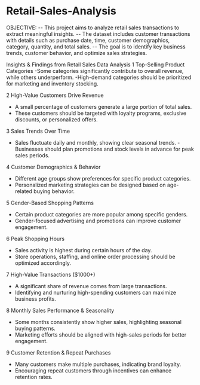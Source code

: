 # Retail-Sales-Analysis
OBJECTIVE: 
-- This project aims to analyze retail sales transactions to extract meaningful insights. 
-- The dataset includes customer transactions with details such as purchase date, time, customer demographics, category, quantity, and total sales. 
-- The goal is to identify key business trends, customer behavior, and optimize sales strategies.

 Insights & Findings from Retail Sales Data Analysis
 1️ Top-Selling Product Categories
 -Some categories significantly contribute to overall revenue, while others underperform.
 -High-demand categories should be prioritized for marketing and inventory stocking.

2️ High-Value Customers Drive Revenue
- A small percentage of customers generate a large portion of total sales.
- These customers should be targeted with loyalty programs, exclusive discounts, or personalized offers.

3️ Sales Trends Over Time
- Sales fluctuate daily and monthly, showing clear seasonal trends.
-Businesses should plan promotions and stock levels in advance for peak sales periods.

4️ Customer Demographics & Behavior
- Different age groups show preferences for specific product categories.
- Personalized marketing strategies can be designed based on age-related buying behavior.

5️ Gender-Based Shopping Patterns
- Certain product categories are more popular among specific genders.
- Gender-focused advertising and promotions can improve customer engagement.

6️ Peak Shopping Hours
- Sales activity is highest during certain hours of the day.
- Store operations, staffing, and online order processing should be optimized accordingly.

7️ High-Value Transactions ($1000+)
- A significant share of revenue comes from large transactions.
- Identifying and nurturing high-spending customers can maximize business profits.

8️ Monthly Sales Performance & Seasonality
- Some months consistently show higher sales, highlighting seasonal buying patterns.
- Marketing efforts should be aligned with high-sales periods for better engagement.

9️ Customer Retention & Repeat Purchases
- Many customers make multiple purchases, indicating brand loyalty.
- Encouraging repeat customers through incentives can enhance retention rates.


